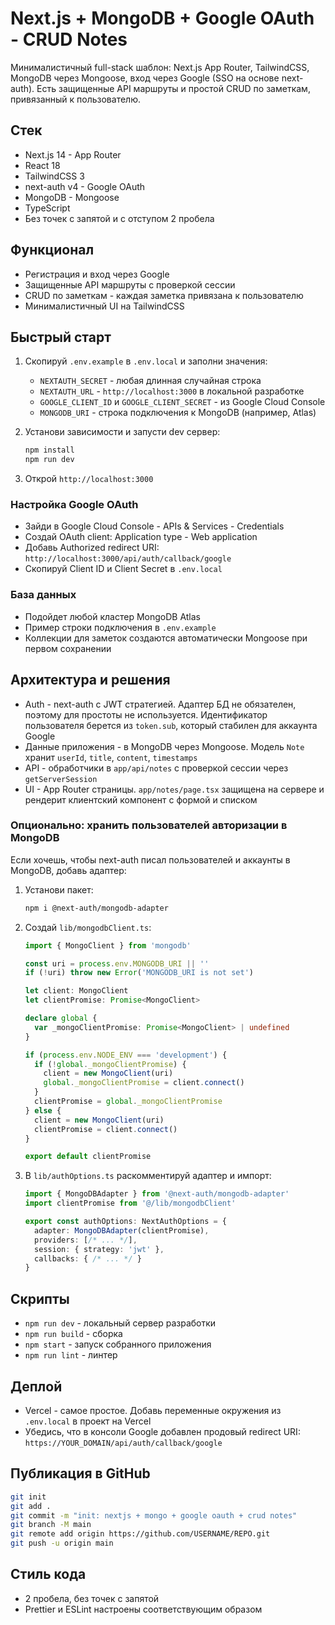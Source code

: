 # Next.js + MongoDB + Google OAuth - CRUD Notes

Минималистичный full-stack шаблон: Next.js App Router, TailwindCSS, MongoDB через Mongoose, вход через Google (SSO на основе next-auth). Есть защищенные API маршруты и простой CRUD по заметкам, привязанный к пользователю.

## Стек
- Next.js 14 - App Router
- React 18
- TailwindCSS 3
- next-auth v4 - Google OAuth
- MongoDB - Mongoose
- TypeScript
- Без точек с запятой и с отступом 2 пробела

## Функционал
- Регистрация и вход через Google
- Защищенные API маршруты с проверкой сессии
- CRUD по заметкам - каждая заметка привязана к пользователю
- Минималистичный UI на TailwindCSS

## Быстрый старт
1. Скопируй `.env.example` в `.env.local` и заполни значения:
   - `NEXTAUTH_SECRET` - любая длинная случайная строка
   - `NEXTAUTH_URL` - `http://localhost:3000` в локальной разработке
   - `GOOGLE_CLIENT_ID` и `GOOGLE_CLIENT_SECRET` - из Google Cloud Console
   - `MONGODB_URI` - строка подключения к MongoDB (например, Atlas)

2. Установи зависимости и запусти dev сервер:
   ```bash
   npm install
   npm run dev
   ```

3. Открой `http://localhost:3000`

### Настройка Google OAuth
- Зайди в Google Cloud Console - APIs & Services - Credentials
- Создай OAuth client: Application type - Web application
- Добавь Authorized redirect URI: `http://localhost:3000/api/auth/callback/google`
- Скопируй Client ID и Client Secret в `.env.local`

### База данных
- Подойдет любой кластер MongoDB Atlas
- Пример строки подключения в `.env.example`
- Коллекции для заметок создаются автоматически Mongoose при первом сохранении

## Архитектура и решения
- Auth - next-auth с JWT стратегией. Адаптер БД не обязателен, поэтому для простоты не используется. Идентификатор пользователя берется из `token.sub`, который стабилен для аккаунта Google
- Данные приложения - в MongoDB через Mongoose. Модель `Note` хранит `userId`, `title`, `content`, `timestamps`
- API - обработчики в `app/api/notes` с проверкой сессии через `getServerSession`
- UI - App Router страницы. `app/notes/page.tsx` защищена на сервере и рендерит клиентский компонент с формой и списком

### Опционально: хранить пользователей авторизации в MongoDB
Если хочешь, чтобы next-auth писал пользователей и аккаунты в MongoDB, добавь адаптер:
1. Установи пакет:
   ```bash
   npm i @next-auth/mongodb-adapter
   ```
2. Создай `lib/mongodbClient.ts`:
   ```ts
   import { MongoClient } from 'mongodb'

   const uri = process.env.MONGODB_URI || ''
   if (!uri) throw new Error('MONGODB_URI is not set')

   let client: MongoClient
   let clientPromise: Promise<MongoClient>

   declare global {
     var _mongoClientPromise: Promise<MongoClient> | undefined
   }

   if (process.env.NODE_ENV === 'development') {
     if (!global._mongoClientPromise) {
       client = new MongoClient(uri)
       global._mongoClientPromise = client.connect()
     }
     clientPromise = global._mongoClientPromise
   } else {
     client = new MongoClient(uri)
     clientPromise = client.connect()
   }

   export default clientPromise
   ```
3. В `lib/authOptions.ts` раскомментируй адаптер и импорт:
   ```ts
   import { MongoDBAdapter } from '@next-auth/mongodb-adapter'
   import clientPromise from '@/lib/mongodbClient'

   export const authOptions: NextAuthOptions = {
     adapter: MongoDBAdapter(clientPromise),
     providers: [/* ... */],
     session: { strategy: 'jwt' },
     callbacks: { /* ... */ }
   }
   ```

## Скрипты
- `npm run dev` - локальный сервер разработки
- `npm run build` - сборка
- `npm start` - запуск собранного приложения
- `npm run lint` - линтер

## Деплой
- Vercel - самое простое. Добавь переменные окружения из `.env.local` в проект на Vercel
- Убедись, что в консоли Google добавлен продовый redirect URI: `https://YOUR_DOMAIN/api/auth/callback/google`

## Публикация в GitHub
```bash
git init
git add .
git commit -m "init: nextjs + mongo + google oauth + crud notes"
git branch -M main
git remote add origin https://github.com/USERNAME/REPO.git
git push -u origin main
```

## Стиль кода
- 2 пробела, без точек с запятой
- Prettier и ESLint настроены соответствующим образом
